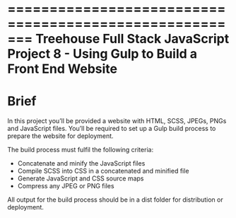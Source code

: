 =======================================================
Treehouse Full Stack JavaScript
Project 8 - Using Gulp to Build a Front End Website
=======================================================

Brief
=====

In this project you’ll be provided a website with HTML, SCSS, JPEGs, PNGs and JavaScript files. You’ll be required to set up a Gulp build process to prepare the website for deployment.

The build process must fulfil the following criteria:

* Concatenate and minify the JavaScript files
* Compile SCSS into CSS in a concatenated and minified file
* Generate JavaScript and CSS source maps
* Compress any JPEG or PNG files

All output for the build process should be in a dist folder for distribution or deployment.
